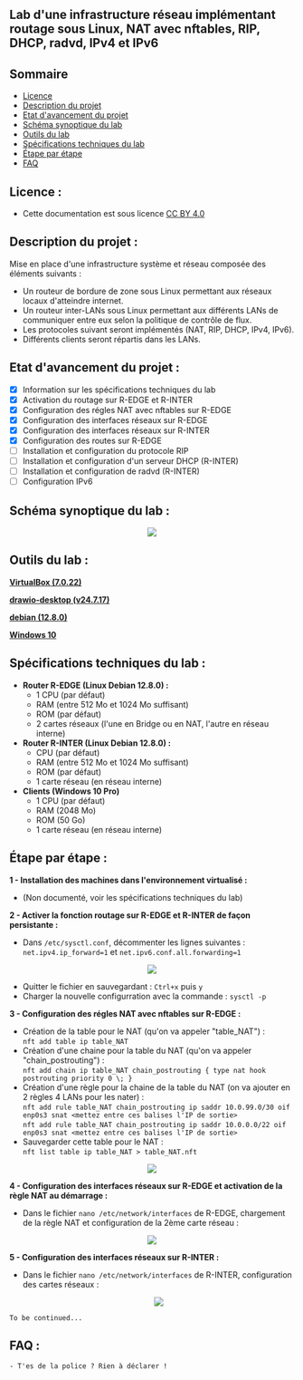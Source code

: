## Lab d'une infrastructure réseau implémentant routage sous Linux, NAT avec nftables, RIP, DHCP, radvd, IPv4 et IPv6 

## Sommaire
- [Licence](https://github.com/rikiya-gabimaru/lab-routage-linux-NAT-NFTABLES-RIP-DHCP-RADVD-IPv4-IPv6/blob/main/README.md#licence-)
- [Description du projet](https://github.com/rikiya-gabimaru/lab-routage-linux-NAT-NFTABLES-RIP-DHCP-RADVD-IPv4-IPv6/blob/main/README.md#description-du-projet-)
- [Etat d'avancement du projet](https://github.com/rikiya-gabimaru/lab-routage-linux-NAT-NFTABLES-RIP-DHCP-RADVD-IPv4-IPv6/blob/main/README.md#etat-davancement-du-projet-)
- [Schéma synoptique du lab](https://github.com/rikiya-gabimaru/lab-routage-linux-NAT-NFTABLES-RIP-DHCP-RADVD-IPv4-IPv6/blob/main/README.md#sch%C3%A9ma-synoptique-du-lab-)
- [Outils du lab](https://github.com/rikiya-gabimaru/lab-routage-linux-NAT-NFTABLES-RIP-DHCP-RADVD-IPv4-IPv6/blob/main/README.md#outils-du-lab-)
- [Spécifications techniques du lab](https://github.com/rikiya-gabimaru/lab-routage-linux-NAT-NFTABLES-RIP-DHCP-RADVD-IPv4-IPv6/blob/main/README.md#sp%C3%A9cifications-techniques-du-lab-)
- [Étape par étape](https://github.com/rikiya-gabimaru/lab-routage-linux-NAT-NFTABLES-RIP-DHCP-RADVD-IPv4-IPv6/blob/main/README.md#%C3%A9tape-par-%C3%A9tape-)
- [FAQ](https://github.com/rikiya-gabimaru/lab-routage-linux-NAT-NFTABLES-RIP-DHCP-RADVD-IPv4-IPv6/blob/main/README.md#faq-)

## Licence :
- Cette documentation est sous licence [CC BY 4.0](https://creativecommons.org/licenses/by/4.0/deed.fr)

## Description du projet :
Mise en place d'une infrastructure système et réseau composée des éléments suivants :
- Un routeur de bordure de zone sous Linux permettant aux réseaux locaux d'atteindre internet.
- Un routeur inter-LANs sous Linux permettant aux différents LANs de communiquer entre eux selon la politique de contrôle de flux.
- Les protocoles suivant seront implémentés (NAT, RIP, DHCP, IPv4, IPv6).
- Différents clients seront répartis dans les LANs.

## Etat d'avancement du projet :
- [x] Information sur les spécifications techniques du lab
- [x] Activation du routage sur R-EDGE et R-INTER
- [x] Configuration des régles NAT avec nftables sur R-EDGE
- [x] Configuration des interfaces réseaux sur R-EDGE
- [x] Configuration des interfaces réseaux sur R-INTER
- [x] Configuration des routes sur R-EDGE
- [ ] Installation et configuration du protocole RIP
- [ ] Installation et configuration d'un serveur DHCP (R-INTER)
- [ ] Installation et configuration de radvd (R-INTER)
- [ ] Configuration IPv6

## Schéma synoptique du lab :

<p align="center">
  <img src="https://github.com/user-attachments/assets/5bbe9964-2f54-4747-979a-a7e1e963e271">
</p>

## Outils du lab :

**[VirtualBox (7.0.22)](https://www.virtualbox.org/)**

**[drawio-desktop (v24.7.17)](https://github.com/jgraph/drawio-desktop)**

**[debian (12.8.0)](https://www.debian.org/)**

**[Windows 10](https://www.microsoft.com/en-us/software-download)**

## Spécifications techniques du lab :

  - **Router R-EDGE (Linux Debian 12.8.0) :**
	- 1 CPU (par défaut)
  	- RAM (entre 512 Mo et 1024 Mo suffisant)
	- ROM (par défaut)
	- 2 cartes réseaux (l'une en Bridge ou en NAT, l'autre en réseau interne)
  - **Router R-INTER (Linux Debian 12.8.0) :**
	- CPU (par défaut)
  	- RAM (entre 512 Mo et 1024 Mo suffisant)
	- ROM (par défaut)
	- 1 carte réseau (en réseau interne)
  - **Clients (Windows 10 Pro)**
	- 1 CPU (par défaut)
  	- RAM (2048 Mo)
	- ROM (50 Go)
	- 1 carte réseau (en réseau interne)

## Étape par étape : 

**1 - Installation des machines dans l'environnement virtualisé :**

   - (Non documenté, voir les spécifications techniques du lab)

**2 - Activer la fonction routage sur R-EDGE et R-INTER de façon persistante :**

   - Dans `/etc/sysctl.conf`, décommenter les lignes suivantes :
	`net.ipv4.ip_forward=1` et `net.ipv6.conf.all.forwarding=1`

<p align="center">
  <img src="https://github.com/user-attachments/assets/a0cb14f9-0cca-496f-b3d5-2e4edb0abbbc">
</p>

- Quitter le fichier en sauvegardant : `Ctrl+x` puis `y`
- Charger la nouvelle configurration avec la commande : `sysctl -p`

**3 - Configuration des régles NAT avec nftables sur R-EDGE :**

   - Création de la table pour le NAT (qu'on va appeler "table_NAT") :  
	`nft add table ip table_NAT`
   - Création d'une chaine pour la table du NAT (qu'on va appeler "chain_postrouting") :  
	`nft add chain ip table_NAT chain_postrouting { type nat hook postrouting priority 0 \; }`
   - Création d'une règle pour la chaine de la table du NAT (on va ajouter en 2 règles 4 LANs pour les nater) :  
	`nft add rule table_NAT chain_postrouting ip saddr 10.0.99.0/30 oif enp0s3 snat <mettez entre ces balises l'IP de sortie>`  
	`nft add rule table_NAT chain_postrouting ip saddr 10.0.0.0/22 oif enp0s3 snat <mettez entre ces balises l'IP de sortie>`
   - Sauvegarder cette table pour le NAT :  
     	`nft list table ip table_NAT > table_NAT.nft`
<p align="center">
 		<img src="https://github.com/user-attachments/assets/e79556b0-d306-49f3-9c3a-28cd66f75bcc">
</p>

**4 - Configuration des interfaces réseaux sur R-EDGE et activation de la règle NAT au démarrage :**

- Dans le fichier `nano /etc/network/interfaces` de R-EDGE, chargement de la règle NAT et configuration de la 2ème carte réseau :
<p align="center">
 		<img src="https://github.com/user-attachments/assets/f2ad6496-2bf2-43a9-b848-3ae4e4ddcb97">
</p>

**5 - Configuration des interfaces réseaux sur R-INTER :**

- Dans le fichier `nano /etc/network/interfaces` de R-INTER, configuration des cartes réseaux :
	<p align="center">
 		<img src="https://github.com/user-attachments/assets/f19d8fd0-39de-407f-9277-5d4159c9cf2b">
	</p>

 `To be continued...`

## FAQ :
	- T'es de la police ? Rien à déclarer !
